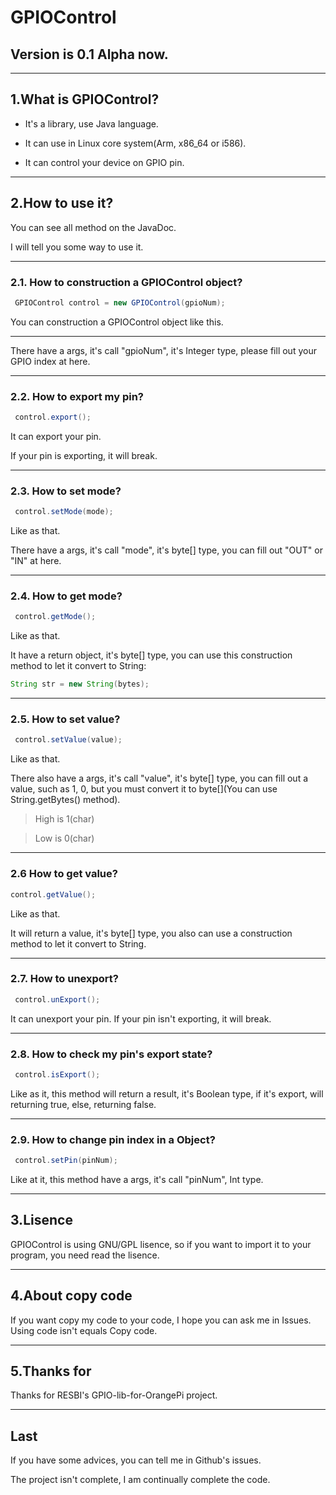 # GPIOControl
## Version is 0.1 Alpha now.

***

## 1.What is GPIOControl?
* It's a library, use Java language.

* It can use in Linux core system(Arm, x86_64 or i586).

* It can control your device on GPIO pin.

***

## 2.How to use it?
You can see all method on the JavaDoc.

I will tell you some way to use it.
***
### 2.1. How to construction a GPIOControl object?
```Java
 GPIOControl control = new GPIOControl(gpioNum);
 ```
 
You can construction a GPIOControl object like this.
***
There have a args, it's call "gpioNum", it's Integer type, please fill out your GPIO index at here.
***
### 2.2. How to export my pin?
```Java
 control.export();
 ```

It can export your pin.

If your pin is exporting, it will break.
***
### 2.3. How to set mode?
```Java
 control.setMode(mode);
 ```

 Like as that.

 There have a args, it's call "mode", it's byte[] type, you can fill out "OUT" or "IN" at here.
***
### 2.4. How to get mode?
```Java
 control.getMode();
```

Like as that.

It have a return object, it's byte[] type, you can use this construction method to let it convert to String:
```Java
String str = new String(bytes);
```
***
### 2.5. How to set value?
```Java
 control.setValue(value);
 ```

 Like as that.

 There also have a args, it's call "value", it's byte[] type, you can fill out a value, such as 1, 0, but you must convert it to byte[](You can use String.getBytes() method).
 > High is 1(char)

 > Low is 0(char)
***
### 2.6 How to get value?
```Java
control.getValue();
```

Like as that.

It will return a value, it's byte[] type, you also can use a construction method to let it convert to String.
***
### 2.7. How to unexport?
```Java
 control.unExport();
 ```

 It can unexport your pin.
 If your pin isn't exporting, it will break.
***
### 2.8. How to check my pin's export state?
```Java
 control.isExport();
 ```

 Like as it, this method will return a result, it's Boolean type, if it's export, will returning true, else, returning false.
***
### 2.9. How to change pin index in a Object?
```Java
 control.setPin(pinNum);
```

Like at it, this method have a args, it's call "pinNum", Int type.
***

## 3.Lisence
GPIOControl is using GNU/GPL lisence, so if you want to import it to your program, you need read the lisence.
***

## 4.About copy code
If you want copy my code to your code, I hope you can ask me in Issues. Using code isn't equals Copy code.
***

## 5.Thanks for
Thanks for RESBI's GPIO-lib-for-OrangePi project.
***

## Last
If you have some advices, you can tell me in Github's issues.

The project isn't complete, I am continually complete the code.
